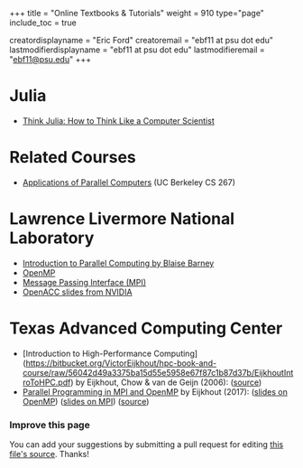 +++
title = "Online Textbooks & Tutorials"
weight = 910
type="page"
include_toc = true

creatordisplayname = "Eric Ford"
creatoremail = "ebf11 at psu dot edu"
lastmodifierdisplayname = "ebf11 at psu dot edu"
lastmodifieremail = "ebf11@psu.edu"
+++


# Julia

- [Think Julia: How to Think Like a Computer Scientist](https://benlauwens.github.io/ThinkJulia.jl/latest/book.html)

# Related Courses
- [Applications of Parallel Computers](https://sites.google.com/lbl.gov/cs267-spr2018/) (UC Berkeley CS 267)

# Lawrence Livermore National Laboratory

- [Introduction to Parallel Computing by Blaise Barney](https://computing.llnl.gov/tutorials/parallel_comp/)
- [OpenMP](https://computing.llnl.gov/tutorials/openMP/)
- [Message Passing Interface (MPI)](https://computing.llnl.gov/tutorials/mpi/)
- [OpenACC slides from NVIDIA](https://hpc.llnl.gov/sites/default/files/2014.09.15-16.NVIDIA-OpenACC_0.pdf)

# Texas Advanced Computing Center

- [Introduction to High-Performance Computing]
(https://bitbucket.org/VictorEijkhout/hpc-book-and-course/raw/56042d49a3375ba15d55e5958e67f87c1b87d37b/EijkhoutIntroToHPC.pdf) by Eijkhout, Chow & van de Geijn (2006):  ([source](https://bitbucket.org/VictorEijkhout/hpc-book-and-course/src/56042d49a337?at=default))
- [Parallel Programming in MPI and OpenMP](https://bitbucket.org/VictorEijkhout/parallel-computing-book/raw/7238cedd075f59a840ae72def47e004aab669811/EijkhoutParComp.pdf) by Eijkhout (2017):  ([slides on OpenMP](https://bitbucket.org/VictorEijkhout/parallel-computing-book/raw/7238cedd075f59a840ae72def47e004aab669811/EijkhoutOMPlecture.pdf)) ([slides on MPI](https://bitbucket.org/VictorEijkhout/parallel-computing-book/raw/7238cedd075f59a840ae72def47e004aab669811/EijkhoutMPIlecture.pdf)) ([source](https://bitbucket.org/VictorEijkhout/parallel-computing-book/src/7238cedd075f?at=default))

### Improve this page
You can add your suggestions by submitting a pull request for editing [this file's source](https://github.com/PsuAstro528/Spring2019-website-src/blob/master/content/resources/_index.md).  Thanks!
